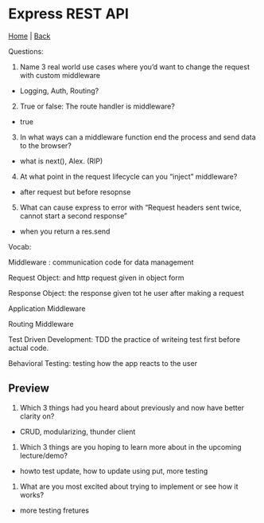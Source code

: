 # Express REST API
[Home](/README.md) | [Back](/401-main/401TableofContents.md)

Questions:

1. Name 3 real world use cases where you’d want to change the request with custom middleware
- Logging, Auth, Routing?
2. True or false: The route handler is middleware?

- true
3. In what ways can a middleware function end the process and send data to the browser?
- what is next(), Alex. (RIP)
4. At what point in the request lifecycle can you “inject” middleware?
- after request but before resopnse 
5. What can cause express to error with “Request headers sent twice, cannot start a second response”
- when you return a res.send

Vocab:

Middleware : communication code for data management 

Request Object: and http request given in object form

Response Object: the response given tot he user after making a request

Application Middleware

Routing Middleware

Test Driven Development: TDD the practice of writeing test first before actual code. 

Behavioral Testing: testing how the app reacts to the user

## Preview

1. Which 3 things had you heard about previously and now have better clarity on?
- CRUD, modularizing, thunder client


1. Which 3 things are you hoping to learn more about in the upcoming lecture/demo?
- howto test update, how to update using put, more testing


1. What are you most excited about trying to implement or see how it works?
- more testing fretures 

